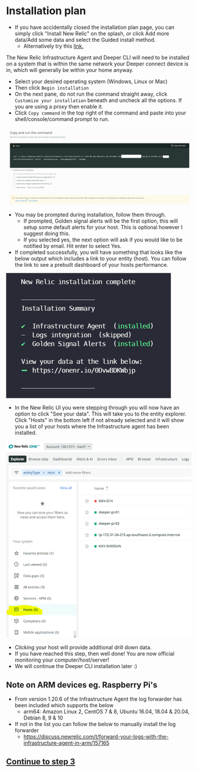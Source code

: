 # Installation plan

- If you have accidentally closed the installation plan page, you can simply click "Install New Relic" on the splash, or click Add more data/Add some data and select the Guided install method.
    - Alternatively try this [link.](https://one.newrelic.com/launcher/nr1-install-newrelic.nr1-install-newrelic-empty-state-launcher)


The New Relic Infrastructure Agent and Deeper CLI will need to be installed on a system that is within the same network your Deeper connect device is in, which will generally be within your home anyway.
- Select your desired operating system (Windows, Linux or Mac)
- Then click `Begin installation`
- On the next pane, do not run the command straight away, click `Customize your installation` beneath and uncheck all the options. If you are using a proxy then enable it.
- Click `Copy command` in the top right of the command and paste into your shell/console/command prompt to run.

![infra install](../images/nr-infra-install.png)
- You may be prompted during installation, follow them through.
  - If prompted, Golden signal alerts will be the first option, this will setup some default alerts for your host. This is optional however I suggest doing this.
  - If you selected yes, the next option will ask if you would like to be notified by email. Hit enter to select Yes.
- If completed successfully, you will have something that looks like the below output which includes a link to your entity (host). You can follow the link to see a prebuilt dashboard of your hosts performance.

![infra install](../images/nr-install-summary.png)

- In the New Relic UI you were stepping through you will now have an option to click "See your data". This will take you to the entity explorer. Click "Hosts" in the bottom left if not already selected and it will show you a list of your hosts where the Infrastructure agent has been installed.


![infra install](../images/nr-entity-explorer.png)

- Clicking your host will provide additional drill down data.
- If you have reached this step, then well done! You are now official monitoring your computer/host/server!
- We will continue the Deeper CLI installation later :)

## Note on ARM devices eg. Raspberry Pi's
- From version 1.20.6 of the Infrastructure Agent the log forwarder has been included which supports the below
    - arm64: Amazon Linux 2, CentOS 7 & 8, Ubuntu 16.04, 18.04 & 20.04, Debian 8, 9 & 10
- If not in the list you can follow the below to manually install the log forwarder
    - https://discuss.newrelic.com/t/forward-your-logs-with-the-infrastructure-agent-in-arm/157165


## [Continue to step 3](./3.create-user-key.md)
